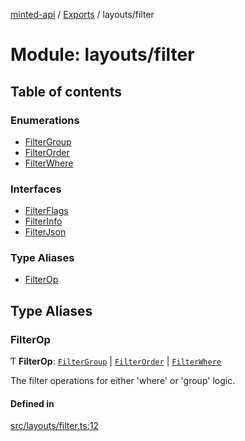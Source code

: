 [minted-api](../README.md) / [Exports](../modules.md) / layouts/filter

# Module: layouts/filter

## Table of contents

### Enumerations

- [FilterGroup](../enums/layouts_filter.FilterGroup.md)
- [FilterOrder](../enums/layouts_filter.FilterOrder.md)
- [FilterWhere](../enums/layouts_filter.FilterWhere.md)

### Interfaces

- [FilterFlags](../interfaces/layouts_filter.FilterFlags.md)
- [FilterInfo](../interfaces/layouts_filter.FilterInfo.md)
- [FilterJson](../interfaces/layouts_filter.FilterJson.md)

### Type Aliases

- [FilterOp](layouts_filter.md#filterop)

## Type Aliases

### FilterOp

Ƭ **FilterOp**: [`FilterGroup`](../enums/layouts_filter.FilterGroup.md) \| [`FilterOrder`](../enums/layouts_filter.FilterOrder.md) \| [`FilterWhere`](../enums/layouts_filter.FilterWhere.md)

The filter operations for either 'where' or 'group' logic.

#### Defined in

[src/layouts/filter.ts:12](https://github.com/ianzepp/minted-api-ts/blob/d1e72a6/src/layouts/filter.ts#L12)
